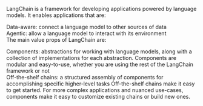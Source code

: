 LangChain is a framework for developing applications powered by language models. It enables applications that are:<br>

Data-aware: connect a language model to other sources of data<br>
Agentic: allow a language model to interact with its environment<br>
The main value props of LangChain are:

Components: abstractions for working with language models, along with a collection of implementations for each abstraction. Components are modular and easy-to-use, whether you are using the rest of the LangChain framework or not<br>
Off-the-shelf chains: a structured assembly of components for accomplishing specific higher-level tasks
Off-the-shelf chains make it easy to get started. For more complex applications and nuanced use-cases, components make it easy to customize existing chains or build new ones.
